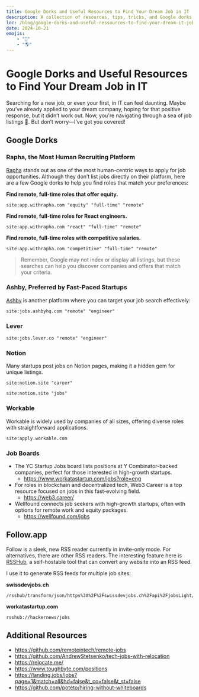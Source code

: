 ```yaml
---
title: Google Dorks and Useful Resources to Find Your Dream Job in IT
description: A collection of resources, tips, tricks, and Google dorks to help you find your dream job in IT.
loc: /blog/google-dorks-and-useful-ressources-to-find-your-dream-it-job
date: 2024-10-21
emojis:
    - "💼"
    - "🌎"
---
```


# Google Dorks and Useful Resources to Find Your Dream Job in IT

Searching for a new job, or even your first, in IT can feel daunting. Maybe you’ve already applied to your dream company, hoping for that positive response, but it didn’t work out. Now, you're navigating through a sea of job listings 🫠. But don’t worry—I’ve got you covered!

## Google Dorks

### Rapha, the Most Human Recruiting Platform

[Rapha](https://withrapha.com) stands out as one of the most human-centric ways to apply for job opportunities. Although they don’t list jobs directly on their platform, here are a few Google dorks to help you find roles that match your preferences:

**Find remote, full-time roles that offer equity.**
```
site:app.withrapha.com "equity" "full-time" "remote"
```

**Find remote, full-time roles for React engineers.**
```
site:app.withrapha.com "react" "full-time" "remote"
```

**Find remote, full-time roles with competitive salaries.**
```
site:app.withrapha.com "competitive" "full-time" "remote"
```

> Remember, Google may not index or display all listings, but these searches can help you discover companies and offers that match your criteria.

### Ashby, Preferred by Fast-Paced Startups

[Ashby](https://ashbyhq.com) is another platform where you can target your job search effectively:

```
site:jobs.ashbyhq.com "remote" "engineer"
```

### Lever

```
site:jobs.lever.co "remote" "engineer"
```

### Notion

Many startups post jobs on Notion pages, making it a hidden gem for unique listings.

```
site:notion.site "career"
```

```
site:notion.site "jobs"
```

### Workable

Workable is widely used by companies of all sizes, offering diverse roles with straightforward applications.

```
site:apply.workable.com
```

### Job Boards

- The YC Startup Jobs board lists positions at Y Combinator-backed companies, perfect for those interested in high-growth startups.
    - https://www.workatastartup.com/jobs?role=eng
- For roles in blockchain and decentralized tech, Web3 Career is a top resource focused on jobs in this fast-evolving field.
    - https://web3.career/
- Wellfound connects job seekers with high-growth startups, often with options for remote work and equity packages.
    - https://wellfound.com/jobs

## Follow.app

Follow is a sleek, new RSS reader currently in invite-only mode. For alternatives, there are other RSS readers. The interesting feature here is [RSSHub](https://docs.rsshub.app/), a self-hostable tool that can convert any website into an RSS feed.

I use it to generate RSS feeds for multiple job sites:

**swissdevjobs.ch**
```
/rsshub/transform/json/https%3A%2F%2Fswissdevjobs.ch%2Fapi%2FjobsLight/title=Swiss%20IT%20Jobs&itemTitle=name&itemLink=jobUrl&itemLinkPrefix=https%3A%2F%2Fswissdevjobs.ch%2Fjobs%2F&itemPubDate=activeFrom&itemDesc=language
```

**workatastartup.com**
```
rsshub://hackernews/jobs
```

## Additional Resources

- https://github.com/remoteintech/remote-jobs
- https://github.com/AndrewStetsenko/tech-jobs-with-relocation
- https://relocate.me/
- https://www.toughbyte.com/positions
- https://landing.jobs/jobs?page=1&match=all&hd=false&t_co=false&t_st=false
- https://github.com/poteto/hiring-without-whiteboards

